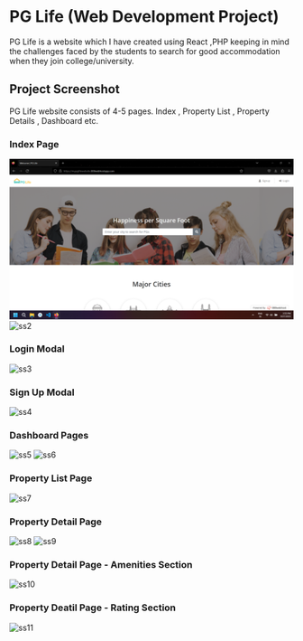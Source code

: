 # PG Life (Web Development Project)

PG Life is a website which I have created using React ,PHP keeping in mind the challenges faced by the students to search for good accommodation when they join college/university.

## Project Screenshot
PG Life website consists of 4-5 pages. 
Index , Property List , Property Details , Dashboard etc.


### Index Page
![ss1](https://github.com/MahiTzy/PG-Life/blob/main/Sneaks/Screenshot%202023-09-27%20155536.png)
![ss2](https://user-images.githubusercontent.com/88366253/147323285-996e3fca-1cfd-48bc-9590-35cdf95d9549.png)


### Login Modal
![ss3](https://user-images.githubusercontent.com/88366253/147323307-d888da99-0fc5-4f8b-ad0e-b3fc4d746458.png)


### Sign Up Modal
![ss4](https://user-images.githubusercontent.com/88366253/147323332-c51b114c-18f6-4c5e-9221-a2aaa7072e94.png)


### Dashboard Pages
![ss5](https://user-images.githubusercontent.com/88366253/147323354-121b2071-e28b-4be1-9ab4-ed1df4db6da3.png)
![ss6](https://user-images.githubusercontent.com/88366253/147323369-326c3caf-899f-4d07-89ed-57a597557a91.png)


### Property List Page
![ss7](https://user-images.githubusercontent.com/88366253/147323390-69ff6247-65e9-41cc-8188-2cc98f25a961.png)


### Property Detail Page
![ss8](https://user-images.githubusercontent.com/88366253/147323411-b053d489-d153-4745-a4ea-dca19daf1bc2.png)
![ss9](https://user-images.githubusercontent.com/88366253/147323461-f341eae3-b796-47da-8516-52f5cd49f9fb.png)


### Property Detail Page - Amenities Section
![ss10](https://user-images.githubusercontent.com/88366253/147323496-39a5561b-50e8-489c-82ba-629cc4d19569.png)


### Property Deatil Page - Rating Section
![ss11](https://user-images.githubusercontent.com/88366253/147323512-4eccad34-30a6-4917-940f-0119d6dfb884.png)
